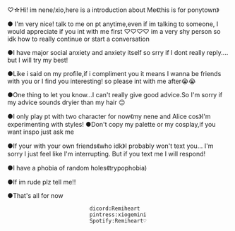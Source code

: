 ♡☆Hi! im nene/xio,here is a introduction about Me《this is for ponytown》

● I'm very nice! talk to me on pt anytime,even if im talking to someone,
I would appreciate if you int with me first ♡♡♡♡ im a very shy person so idk how to really continue or start a conversation 

●I have major social anxiety and anxiety itself so srry if I dont really reply.... but I will try my best!

●Like i said on my profile,if i compliment you it means I wanna be friends with you or I find you interesting! so please int with me after😭😭

●One thing to let you know...I can't really give good advice.So I'm sorry if my advice sounds dryier than my hair 😔

●I only play pt with two character for now《my nene and Alice cos》I'm experimenting with styles!
●Don't copy my palette or my cosplay,if you want inspo just ask me

●If your with your own friends《who idk》I probably won't text you... I'm sorry I just feel like I'm interrupting. But if you text me I will respond!

●I have a phobia of random holes《trypophobia)

●If im rude plz tell me!!

●That's all for now

                              dicord:Remiheart
                              pintress:xiogemini 
                              Spotify:Remiheart♡

